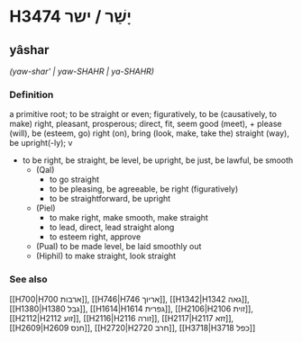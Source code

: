 # H3474 יָשַׁר / ישר

## yâshar

_(yaw-shar' | yaw-SHAHR | ya-SHAHR)_

### Definition

a primitive root; to be straight or even; figuratively, to be (causatively, to make) right, pleasant, prosperous; direct, fit, seem good (meet), + please (will), be (esteem, go) right (on), bring (look, make, take the) straight (way), be upright(-ly); v

- to be right, be straight, be level, be upright, be just, be lawful, be smooth
  - (Qal)
    - to go straight
    - to be pleasing, be agreeable, be right (figuratively)
    - to be straightforward, be upright
  - (Piel)
    - to make right, make smooth, make straight
    - to lead, direct, lead straight along
    - to esteem right, approve
  - (Pual) to be made level, be laid smoothly out
  - (Hiphil) to make straight, look straight

### See also

[[H700|H700 ארבות]], [[H746|H746 אריוך]], [[H1342|H1342 גאה]], [[H1380|H1380 גבל]], [[H1614|H1614 גפרית]], [[H2106|H2106 זוית]], [[H2112|H2112 זוע]], [[H2116|H2116 זורה]], [[H2117|H2117 זזא]], [[H2609|H2609 חנס]], [[H2720|H2720 חרב]], [[H3718|H3718 כפל]]
